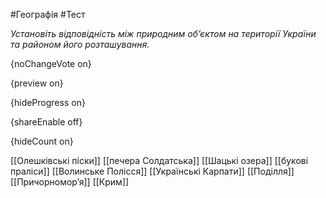 #Географія #Тест

*Установіть відповідність між природним об’єктом на території України та районом його розташування.*

{noChangeVote on}

{preview on}

{hideProgress on}

{shareEnable off}

{hideCount on}

[[Олешківські піски]]
[[печера Солдатська]]
[[Шацькі озера]]
[[букові праліси]]
[[Волинське Полісся]]
[[Українські Карпати]]
[[Поділля]]
[[Причорномор’я]]
[[Крим]]
